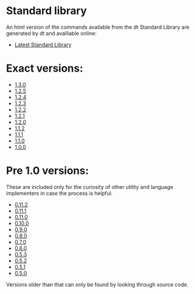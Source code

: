 # Standard library

An html version of the commands available from the dt Standard Library are
generated by dt and avalilable online:

* [Latest Standard Library](https://dt.plumbing/stdlib.html)

# Exact versions:

* [1.3.0](https://dt.plumbing/archive/stdlib-1.3.0.html)
* [1.2.5](https://dt.plumbing/archive/stdlib-1.2.5.html)
* [1.2.4](https://dt.plumbing/archive/stdlib-1.2.4.html)
* [1.2.3](https://dt.plumbing/archive/stdlib-1.2.3.html)
* [1.2.2](https://dt.plumbing/archive/stdlib-1.2.2.html)
* [1.2.1](https://dt.plumbing/archive/stdlib-1.2.1.html)
* [1.2.0](https://dt.plumbing/archive/stdlib-1.2.0.html)
* [1.1.2](https://dt.plumbing/archive/stdlib-1.1.2.html)
* [1.1.1](https://dt.plumbing/archive/stdlib-1.1.1.html)
* [1.1.0](https://dt.plumbing/archive/stdlib-1.1.0.html)
* [1.0.0](https://dt.plumbing/archive/stdlib-1.0.0.html)

# Pre 1.0 versions:

These are included only for the curiosity of other utility and language
implementers in case the process is helpful.

* [0.11.2](https://dt.plumbing/archive/stdlib-0.11.2.html)
* [0.11.1](https://dt.plumbing/archive/stdlib-0.11.1.html)
* [0.11.0](https://dt.plumbing/archive/stdlib-0.11.0.html)
* [0.10.0](https://dt.plumbing/archive/stdlib-0.10.0.html)
* [0.9.0](https://dt.plumbing/archive/stdlib-0.9.0.html)
* [0.8.0](https://dt.plumbing/archive/stdlib-0.8.0.html)
* [0.7.0](https://dt.plumbing/archive/stdlib-0.7.0.html)
* [0.6.0](https://dt.plumbing/archive/stdlib-0.6.0.html)
* [0.5.3](https://dt.plumbing/archive/stdlib-0.5.3.html)
* [0.5.2](https://dt.plumbing/archive/stdlib-0.5.2.html)
* [0.5.1](https://dt.plumbing/archive/stdlib-0.5.1.html)
* [0.5.0](https://dt.plumbing/archive/stdlib-0.5.0.html)

Versions older than that can only be found by looking through source code.

